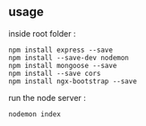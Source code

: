 ## usage

inside root folder :
```
npm install express --save
npm install --save-dev nodemon
npm install mongoose --save
npm install --save cors
npm install ngx-bootstrap --save
```

run the node server :

```
nodemon index
```